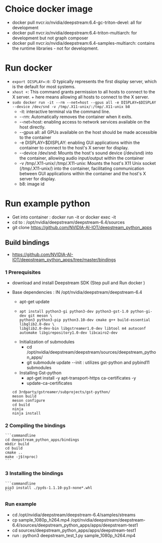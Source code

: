 # Choice docker image
+ docker pull nvcr.io/nvidia/deepstream:6.4-gc-triton-devel: all for development 
+ docker pull nvcr.io/nvidia/deepstream:6.4-triton-multiarch: for development but not graph composer
+ docker pull nvcr.io/nvidia/deepstream:6.4-samples-multiarch: contains the runtime libraries - not for development.

# Run docker 
+ ```export DISPLAY=:0```: :0 typically represents the first display server, which is the default for most systems.
+ ```xhost +```: This command grants permission to all hosts to connect to the X server. + here means allowing all hosts to connect to the X server.
+ ```sudo docker run -it --rm --net=host --gpus all -e DISPLAY=$DISPLAY --device /dev/snd -v /tmp/.X11-unix/:/tmp/.X11-unix b8```
  + -it: interactive terminal via the command line.
  + --rm: Automatically removes the container when it exits.
  + --net=host: enabling access to network services available on the host directly.
  + --gpus all: all GPUs available on the host should be made accessible to the container
  + -e DISPLAY=$DISPLAY: enabling GUI applications within the container to connect to the host's X server for display.
  + --device /dev/snd: Mounts the host's sound device (/dev/snd) into the container, allowing audio input/output within the container
  + -v /tmp/.X11-unix/:/tmp/.X11-unix:  Mounts the host's X11 Unix socket (/tmp/.X11-unix/) into the container, 
    facilitating communication between GUI applications within the container and the host's X server for display.
  + b8: image id 

# Run example python 
+ Get into container : docker run -it or docker exec -it 
+ cd to : /opt/nvidia/deepstream/deepstream-6.4/sources
+ git clone https://github.com/NVIDIA-AI-IOT/deepstream_python_apps
## Build bindings
+ https://github.com/NVIDIA-AI-IOT/deepstream_python_apps/tree/master/bindings
### 1 Prerequisites
  + download and install Deepstream SDK (Step pull and Run docker )
 
  + Base dependencies : IN /opt/nvidia/deepstream/deepstream-6.4
    + apt-get update 
    + ``` 
      apt install python3-gi python3-dev python3-gst-1.0 python-gi-dev git meson \
      python3 python3-pip python3.10-dev cmake g++ build-essential libglib2.0-dev \
      libglib2.0-dev-bin libgstreamer1.0-dev libtool m4 autoconf automake libgirepository1.0-dev libcairo2-dev
      ```
    + Initialization of submodules
      + cd /opt/nvidia/deepstream/deepstream/sources/deepstream_python_apps/ 
      + git submodule update --init : utilizes gst-python and pybind11 submodules
    + Installing Gst-python
      + apt-get install -y apt-transport-https ca-certificates -y
      + update-ca-certificates
      
    ```commandline
    cd 3rdparty/gstreamer/subprojects/gst-python/
    meson build
    meson configure
    cd build
    ninja
    ninja install
    ```
### 2 Compiling the bindings
    ```commandline
    cd deepstream_python_apps/bindings
    mkdir build
    cd build
    cmake ..
    make -j$(nproc)
    ```

### 3 Installing the bindings
    ```commandline
    pip3 install ./pyds-1.1.10-py3-none*.whl
    ```
### Run example 
+ cd /opt/nvidia/deepstream/deepstream-6.4/samples/streams
+ cp sample_1080p_h264.mp4 /opt/nvidia/deepstream/deepstream-6.4/sources/deepstream_python_apps/apps/deepstream-test1
+ cd sources/deepstream_python_apps/apps/deepstream-test1
+ run : python3 deepstream_test_1.py sample_1080p_h264.mp4 


